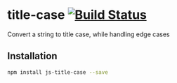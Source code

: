 # title-case [![Build Status](https://travis-ci.org/MatthewMi11er/js-title-case.png?branch=master)](https://travis-ci.org/MatthewMi11er/js-title-case)

Convert a string to title case, while handling edge cases

## Installation

```sh
npm install js-title-case --save
```